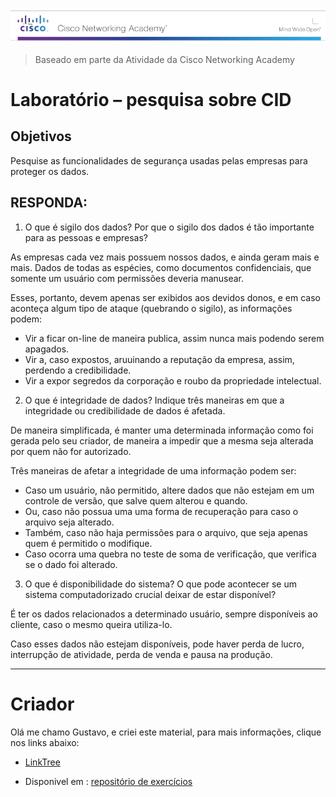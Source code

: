 ![Cisco](tela.png)

> Baseado em parte da Atividade da Cisco Networking Academy

# Laboratório – pesquisa sobre CID

## Objetivos

Pesquise as funcionalidades de segurança usadas pelas empresas para proteger os dados.

## RESPONDA:

1. O que é sigilo dos dados? Por que o sigilo dos dados é tão importante para as pessoas e empresas?

As empresas cada vez mais possuem nossos dados, e ainda geram mais e mais. Dados de todas as espécies, como documentos confidenciais, que somente um usuário com permissões deveria manusear.

Esses, portanto,  devem apenas ser exibidos aos devidos donos, e em caso aconteça algum tipo de ataque (quebrando o sigilo), as informações podem:

* Vir a ficar on-line de maneira publica, assim nunca mais podendo serem apagados.
* Vir a, caso expostos, aruuinando a reputação da empresa, assim, perdendo a credibilidade.
* Vir a expor segredos da corporação e roubo da propriedade intelectual.

2. O que é integridade de dados? Indique três maneiras em que a integridade ou credibilidade de dados é afetada.

De maneira simplificada, é manter uma determinada informação como foi gerada pelo seu criador, de maneira a impedir que a mesma seja alterada por quem não for autorizado.

Três maneiras de afetar a integridade de uma informação podem ser:

*  Caso um usuário, não permitido, altere dados que não estejam em um controle de versão, que salve quem alterou e quando.
* Ou, caso não possua uma uma forma de recuperação para caso o arquivo seja alterado.
* Também, caso não haja permissões para o arquivo, que seja apenas quem é permitido o modifique.
* Caso ocorra uma quebra no teste de soma de verificação, que verifica se o dado foi alterado.

3. O que é disponibilidade do sistema? O que pode acontecer se um sistema computadorizado crucial deixar de estar disponível?

É ter os dados relacionados a determinado usuário, sempre disponíveis ao cliente, caso o mesmo queira utiliza-lo.

Caso esses dados não estejam disponíveis, pode haver perda de lucro, interrupção de atividade, perda de venda e pausa na produção.   

---
# Criador
Olá me chamo Gustavo, e criei este material, para mais informações, clique nos links abaixo:

* [LinkTree](https://www.linktree.com.br/gusleaooliveira)


* Disponivel em : [repositório de exercícios](https://github.com/gusleaooliveira/materialEstudo)
